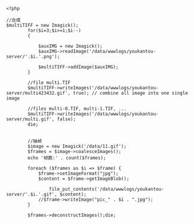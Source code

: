 	<?php

	//合成
 	$multiTIFF = new Imagick();
            for($i=3;$i>=1;$i--)
            {

                $auxIMG = new Imagick();
                $auxIMG->readImage('/data/wwwlogs/youkantou-server/'.$i.'.png');

                $multiTIFF->addImage($auxIMG);
            }

			//file multi.TIF
            $multiTIFF->writeImages('/data/wwwlogs/youkantou-server/multi423432.gif', true); // combine all image into one single image

			//files multi-0.TIF, multi-1.TIF, ...
            $multiTIFF->writeImages('/data/wwwlogs/youkantou-server/multi.gif', false);
			die;


			//抽帧
            $image = new Imagick('/data/11.gif');
            $frames = $image->coalesceImages();
            echo '帧数:' . count($frames);

            foreach ($frames as $i => $frame) {
                $frame->setImageFormat("jpg");
                $content = $frame->getImageBlob();

                    file_put_contents('/data/wwwlogs/youkantou-server/'.$i.'.gif', $content);
                //$frame->writeImage("pic_" . $i . ".jpg");
            }

            $frames->deconstructImages();die;